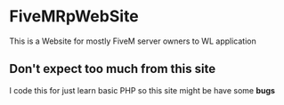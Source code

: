 # FiveMRpWebSite
This is a Website for mostly FiveM server owners to WL application

## Don't expect too much from this site

I code this for just learn basic PHP so this site might be have some **bugs**
